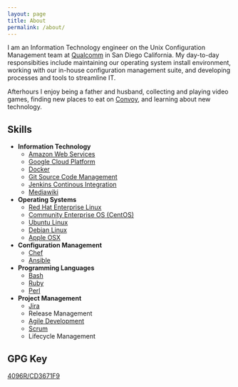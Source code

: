```yaml
---
layout: page
title: About
permalink: /about/
---
```


I am an Information Technology engineer on the Unix Configuration Management team at [Qualcomm](https://www.qualcomm.com) in San Diego California. My day-to-day responsibities include maintaining our operating system install environment, working with our in-house configuration management suite, and developing processes and tools to streamline IT.

Afterhours I enjoy being a father and husband, collecting and playing video games, finding new places to eat on [Convoy](http://www.convoydistrict.com/eat/), and learning about new technology.

## Skills

- **Information Technology**
  - [Amazon Web Services](https://aws.amazon.com/)
  - [Google Cloud Platform](https://cloud.google.com/)
  - [Docker](https://www.docker.com)
  - [Git Source Code Management](https://git-scm.com/)
  - [Jenkins Continous Integration](https://jenkins-ci.org/)
  - [Mediawiki](https://www.mediawiki.org/wiki/MediaWiki)
- **Operating Systems**
  - [Red Hat Enterprise Linux](https://www.redhat.com/en/technologies/linux-platforms/enterprise-linux)
  - [Community Enterprise OS \(CentOS\)](https://www.centos.org/)
  - [Ubuntu Linux](https://www.ubuntu.com/)
  - [Debian Linux](https://www.debian.org/)
  - [Apple OSX](https://www.apple.com/osx/)
- **Configuration Management**
  - [Chef](https://www.chef.io/)
  - [Ansible](http://www.ansible.com/home)
- **Programming Languages**
  - [Bash](https://www.gnu.org/software/bash/)
  - [Ruby](https://www.ruby-lang.org/en/)
  - [Perl](https://www.perl.org/)
- **Project Management**
  - [Jira](https://www.atlassian.com/software/jira)
  - Release Management
  - [Agile Development](http://www.agilemanifesto.org/)
  - [Scrum](https://en.wikipedia.org/wiki/Scrum_(software_development))
  - Lifecycle Management

## GPG Key

[4096R/CD3671F9](https://pgp.mit.edu/pks/lookup?op=vindex&search=0x4FA270F5CD3671F9)
